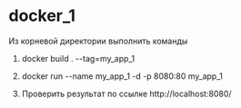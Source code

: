 # docker_1

Из корневой директории выполнить команды 

1. docker build . --tag=my_app_1

2. docker run --name my_app_1 -d -p 8080:80 my_app_1


3. Проверить результат по ссылке http://localhost:8080/
